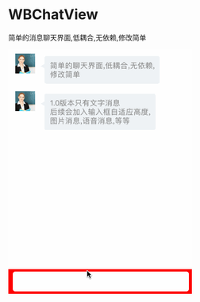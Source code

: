 # WBChatView
简单的消息聊天界面,低耦合,无依赖,修改简单

![WBChatView](https://raw.githubusercontent.com/DYLAN-LWB/WBChatView/master/demo.gif)

